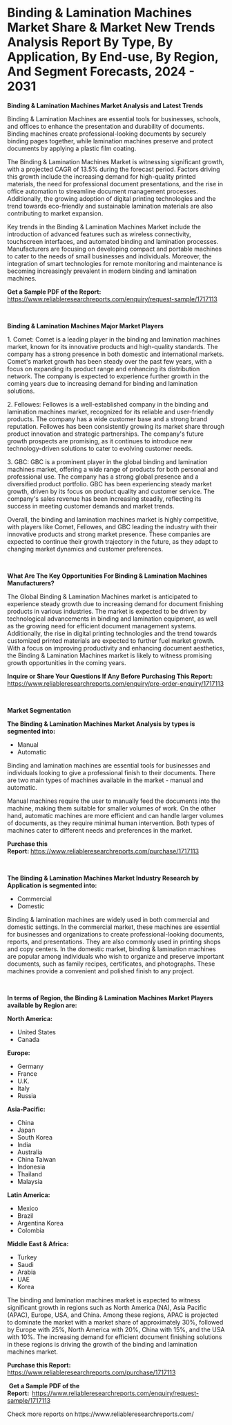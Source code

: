 <p><h1>Binding & Lamination Machines Market Share & Market New Trends Analysis Report By Type, By Application, By End-use, By Region, And Segment Forecasts, 2024 - 2031</h1></p><p><strong>Binding & Lamination Machines Market Analysis and Latest Trends</strong></p>
<p><p>Binding & Lamination Machines are essential tools for businesses, schools, and offices to enhance the presentation and durability of documents. Binding machines create professional-looking documents by securely binding pages together, while lamination machines preserve and protect documents by applying a plastic film coating.</p><p>The Binding & Lamination Machines Market is witnessing significant growth, with a projected CAGR of 13.5% during the forecast period. Factors driving this growth include the increasing demand for high-quality printed materials, the need for professional document presentations, and the rise in office automation to streamline document management processes. Additionally, the growing adoption of digital printing technologies and the trend towards eco-friendly and sustainable lamination materials are also contributing to market expansion.</p><p>Key trends in the Binding & Lamination Machines Market include the introduction of advanced features such as wireless connectivity, touchscreen interfaces, and automated binding and lamination processes. Manufacturers are focusing on developing compact and portable machines to cater to the needs of small businesses and individuals. Moreover, the integration of smart technologies for remote monitoring and maintenance is becoming increasingly prevalent in modern binding and lamination machines.</p></p>
<p><strong>Get a Sample PDF of the Report:&nbsp;</strong> <a href="https://www.reliableresearchreports.com/enquiry/request-sample/1717113">https://www.reliableresearchreports.com/enquiry/request-sample/1717113</a></p>
<p>&nbsp;</p>
<p><strong>Binding & Lamination Machines Major Market Players</strong></p>
<p><p>1. Comet: Comet is a leading player in the binding and lamination machines market, known for its innovative products and high-quality standards. The company has a strong presence in both domestic and international markets. Comet's market growth has been steady over the past few years, with a focus on expanding its product range and enhancing its distribution network. The company is expected to experience further growth in the coming years due to increasing demand for binding and lamination solutions.</p><p>2. Fellowes: Fellowes is a well-established company in the binding and lamination machines market, recognized for its reliable and user-friendly products. The company has a wide customer base and a strong brand reputation. Fellowes has been consistently growing its market share through product innovation and strategic partnerships. The company's future growth prospects are promising, as it continues to introduce new technology-driven solutions to cater to evolving customer needs.</p><p>3. GBC: GBC is a prominent player in the global binding and lamination machines market, offering a wide range of products for both personal and professional use. The company has a strong global presence and a diversified product portfolio. GBC has been experiencing steady market growth, driven by its focus on product quality and customer service. The company's sales revenue has been increasing steadily, reflecting its success in meeting customer demands and market trends.</p><p>Overall, the binding and lamination machines market is highly competitive, with players like Comet, Fellowes, and GBC leading the industry with their innovative products and strong market presence. These companies are expected to continue their growth trajectory in the future, as they adapt to changing market dynamics and customer preferences.</p></p>
<p>&nbsp;</p>
<p><strong>What Are The Key Opportunities For Binding & Lamination Machines Manufacturers?</strong></p>
<p><p>The Global Binding & Lamination Machines market is anticipated to experience steady growth due to increasing demand for document finishing products in various industries. The market is expected to be driven by technological advancements in binding and lamination equipment, as well as the growing need for efficient document management systems. Additionally, the rise in digital printing technologies and the trend towards customized printed materials are expected to further fuel market growth. With a focus on improving productivity and enhancing document aesthetics, the Binding & Lamination Machines market is likely to witness promising growth opportunities in the coming years.</p></p>
<p><strong>Inquire or Share Your Questions If Any Before Purchasing This Report:</strong> <a href="https://www.reliableresearchreports.com/enquiry/pre-order-enquiry/1717113">https://www.reliableresearchreports.com/enquiry/pre-order-enquiry/1717113</a></p>
<p>&nbsp;</p>
<p><strong>Market Segmentation</strong></p>
<p><strong>The Binding & Lamination Machines Market Analysis by types is segmented into:</strong></p>
<p><ul><li>Manual</li><li>Automatic</li></ul></p>
<p><p>Binding and lamination machines are essential tools for businesses and individuals looking to give a professional finish to their documents. There are two main types of machines available in the market - manual and automatic. </p><p>Manual machines require the user to manually feed the documents into the machine, making them suitable for smaller volumes of work. On the other hand, automatic machines are more efficient and can handle larger volumes of documents, as they require minimal human intervention. Both types of machines cater to different needs and preferences in the market.</p></p>
<p><strong>Purchase this Report:&nbsp;</strong><a href="https://www.reliableresearchreports.com/purchase/1717113">https://www.reliableresearchreports.com/purchase/1717113</a></p>
<p>&nbsp;</p>
<p><strong>The Binding & Lamination Machines Market Industry Research by Application is segmented into:</strong></p>
<p><ul><li>Commercial</li><li>Domestic</li></ul></p>
<p><p>Binding & lamination machines are widely used in both commercial and domestic settings. In the commercial market, these machines are essential for businesses and organizations to create professional-looking documents, reports, and presentations. They are also commonly used in printing shops and copy centers. In the domestic market, binding & lamination machines are popular among individuals who wish to organize and preserve important documents, such as family recipes, certificates, and photographs. These machines provide a convenient and polished finish to any project.</p></p>
<p>&nbsp;</p>
<p><strong>In terms of Region, the Binding & Lamination Machines Market Players available by Region are:</strong></p>
<p>
    <p> <strong> North America: </strong>
        <ul>
            <li>United States</li>
            <li>Canada</li>
        </ul>
        </p> 
    <p> <strong> Europe: </strong>
        <ul>
            <li>Germany</li>
            <li>France</li>
            <li>U.K.</li>
            <li>Italy</li>
            <li>Russia</li>
        </ul>
        </p> 
    <p> <strong> Asia-Pacific: </strong>
        <ul>
            <li>China</li>
            <li>Japan</li>
            <li>South Korea</li>
            <li>India</li>
            <li>Australia</li>
            <li>China Taiwan</li>
            <li>Indonesia</li>
            <li>Thailand</li>
            <li>Malaysia</li>
        </ul>
        </p> 
    <p> <strong> Latin America: </strong>
        <ul>
            <li>Mexico</li>
            <li>Brazil</li>
            <li>Argentina Korea</li>
            <li>Colombia</li>
        </ul>
        </p> 
    <p> <strong> Middle East & Africa: </strong>
        <ul>
            <li>Turkey</li>
            <li>Saudi</li>
            <li>Arabia</li>
            <li>UAE</li>
            <li>Korea</li>
        </ul>
    </p>
    </p>
<p><p>The binding and lamination machines market is expected to witness significant growth in regions such as North America (NA), Asia Pacific (APAC), Europe, USA, and China. Among these regions, APAC is projected to dominate the market with a market share of approximately 30%, followed by Europe with 25%, North America with 20%, China with 15%, and the USA with 10%. The increasing demand for efficient document finishing solutions in these regions is driving the growth of the binding and lamination machines market.</p></p>
<p><strong>Purchase this Report: </strong><a href="https://www.reliableresearchreports.com/purchase/1717113">https://www.reliableresearchreports.com/purchase/1717113</a></p>
<p>&nbsp;<strong>Get a Sample PDF of the Report:&nbsp;&nbsp;</strong><a href="https://www.reliableresearchreports.com/enquiry/request-sample/1717113">https://www.reliableresearchreports.com/enquiry/request-sample/1717113</a></p>
<p><strong></strong></p>
<p>Check more reports on https://www.reliableresearchreports.com/</p>